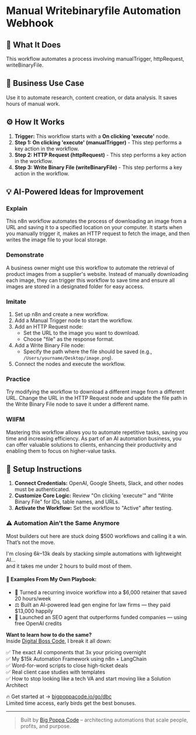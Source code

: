 # Manual Writebinaryfile Automation Webhook

## 🚀 What It Does
This workflow automates a process involving manualTrigger, httpRequest, writeBinaryFile.

## 💼 Business Use Case
Use it to automate research, content creation, or data analysis. It saves hours of manual work.

## ⚙️ How It Works
1.  **Trigger:** This workflow starts with a **On clicking 'execute'** node.
2. **Step 1: On clicking 'execute' (manualTrigger)** - This step performs a key action in the workflow.
3. **Step 2: HTTP Request (httpRequest)** - This step performs a key action in the workflow.
4. **Step 3: Write Binary File (writeBinaryFile)** - This step performs a key action in the workflow.

## 💡 AI-Powered Ideas for Improvement
### Explain
This n8n workflow automates the process of downloading an image from a URL and saving it to a specified location on your computer. It starts when you manually trigger it, makes an HTTP request to fetch the image, and then writes the image file to your local storage.

### Demonstrate
A business owner might use this workflow to automate the retrieval of product images from a supplier's website. Instead of manually downloading each image, they can trigger this workflow to save time and ensure all images are stored in a designated folder for easy access.

### Imitate
1. Set up n8n and create a new workflow.
2. Add a Manual Trigger node to start the workflow.
3. Add an HTTP Request node:
   - Set the URL to the image you want to download.
   - Choose "file" as the response format.
4. Add a Write Binary File node:
   - Specify the path where the file should be saved (e.g., `/Users/yourname/Desktop/image.png`).
5. Connect the nodes and execute the workflow.

### Practice
Try modifying the workflow to download a different image from a different URL. Change the URL in the HTTP Request node and update the file path in the Write Binary File node to save it under a different name.

### WIIFM
Mastering this workflow allows you to automate repetitive tasks, saving you time and increasing efficiency. As part of an AI automation business, you can offer valuable solutions to clients, enhancing their productivity and enabling them to focus on higher-value tasks.

## 🔧 Setup Instructions
1. **Connect Credentials:** OpenAI, Google Sheets, Slack, and other nodes must be authenticated.
2. **Customize Core Logic:** Review "On clicking 'execute'" and "Write Binary File" for IDs, table names, and URLs.
3. **Activate the Workflow:** Set the workflow to "Active" after testing.

### ⚠️ Automation Ain’t the Same Anymore

Most builders out here are stuck doing $500 workflows and calling it a win.  
That’s not the move.  

I'm closing $6k–$13k deals by stacking simple automations with lightweight AI...  
and it takes me under 2 hours to build most of them.

#### 🧠 Examples From My Own Playbook:
- 🔁 Turned a recurring invoice workflow into a $6,000 retainer that saved 20 hours/week  
- ⚖️ Built an AI-powered lead gen engine for law firms — they paid $13,000 happily  
- 🚀 Launched an SEO agent that outperforms funded companies — using free OpenAI credits  

**Want to learn how to do the same?**  
Inside [Digital Boss Code](https://bigpoppacode.io/go/dbc), I break it all down:

✅ The exact AI components that 3x your pricing overnight  
✅ My $15k Automation Framework using n8n + LangChain  
✅ Word-for-word scripts to close high-ticket deals  
✅ Real client case studies with templates  
✅ How to stop looking like a tech VA and start moving like a Solution Architect  

🔥 Get started at → [bigpoppacode.io/go/dbc](https://bigpoppacode.io/go/dbc)  
Limited time access, early birds get the best bonuses.

---
> Built by [Big Poppa Code](https://bigpoppacode.io) – architecting automations that scale people, profits, and purpose.
